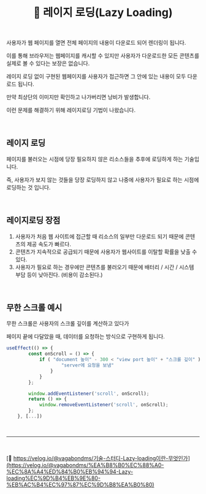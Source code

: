 # <div align="center">📖 레이지 로딩(Lazy Loading)</div>

<br>

사용자가 웹 페이지를 열면 전체 페이지의 내용이 다운로드 되어 렌더링이 됩니다.

이를 통해 브라우저는 웹페이지를 캐시할 수 있지만 사용자가 다운로드한 모든 콘텐츠를 실제로 볼 수 있다는 보장은 없습니다.

레이지 로딩 없이 구현된 웹페이지를 사용자가 접근하면 그 안에 있는 내용이 모두 다운로드 됩니다.

만약 최상단의 이미지만 확인하고 나가버리면 낭비가 발생합니다.

이런 문제를 해결하기 위해 레이지로딩 기법이 나왔습니다.

<br>

## 레이지 로딩

페이지를 불러오는 시점에 당장 필요하지 않은 리소스들을 추후에 로딩하게 하는 기술입니다.

즉, 사용자가 보지 않는 것들을 당장 로딩하지 않고 나중에 사용자가 필요로 하는 시점에 로딩하는 것 입니다.

<br>

## 레이지로딩 장점

1. 사용자가 처음 웹 사이트에 접근할 때 리소스의 일부만 다운로드 되기 때문에 콘텐츠의 제공 속도가 빠르다.
2. 콘텐츠가 지속적으로 공급되기 때문에 사용자가 웹사이트를 이탈할 확률을 낮출 수 있다.
3. 사용자가 필요로 하는 경우에만 콘텐츠를 불러오기 때문에 배터리 / 시간 / 시스템 부담 등이 낮아진다. (비용이 감소된다.)

<br>

## 무한 스크롤 예시

무한 스크롤은 사용자의 스크롤 깊이를 계산하고 있다가

페이지 끝에 다달았을 때, 데이터를 요청하는 방식으로 구현하게 됩니다.

```jsx
useEffect(() => {
		const onScroll = () => {
			if ( "document 높이" - 300 < "view port 높이" + "스크롤 깊이" ) {
					"server에 요청을 보냄"
				}
			}
		};

		window.addEventListener('scroll', onScroll);
		return () => {
			window.removeEventListener('scroll', onScroll);
		};
	}, [...])
```

<br>

---

<br>

[🔗 https://velog.io/@vagabondms/기술-스터디-Lazy-loading이란-무엇인가](https://velog.io/@vagabondms/%EA%B8%B0%EC%88%A0-%EC%8A%A4%ED%84%B0%EB%94%94-Lazy-loading%EC%9D%B4%EB%9E%80-%EB%AC%B4%EC%97%87%EC%9D%B8%EA%B0%80)
